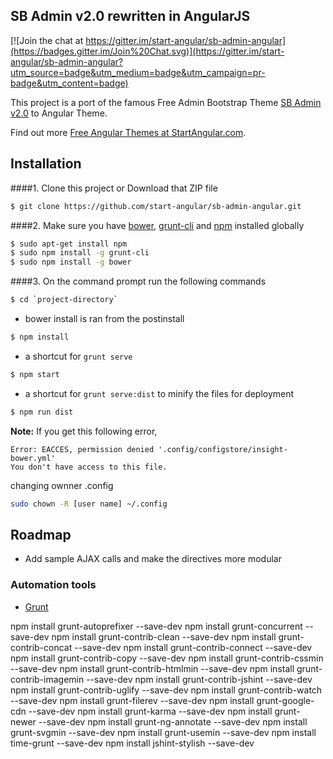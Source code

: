 ## SB Admin v2.0 rewritten in AngularJS

[![Join the chat at https://gitter.im/start-angular/sb-admin-angular](https://badges.gitter.im/Join%20Chat.svg)](https://gitter.im/start-angular/sb-admin-angular?utm_source=badge&utm_medium=badge&utm_campaign=pr-badge&utm_content=badge)

This project is a port of the famous Free Admin Bootstrap Theme [SB Admin v2.0](http://startbootstrap.com/template-overviews/sb-admin-2/) to Angular Theme.

Find out more [Free Angular Themes at StartAngular.com](http://www.startangular.com/).

## Installation
####1. Clone this project or Download that ZIP file

```sh
$ git clone https://github.com/start-angular/sb-admin-angular.git
```

####2.  Make sure you have [bower](http://bower.io/), [grunt-cli](https://www.npmjs.com/package/grunt-cli) and  [npm](https://www.npmjs.org/) installed globally
 
 
```sh
$ sudo apt-get install npm
$ sudo npm install -g grunt-cli
$ sudo npm install -g bower
```
####3. On the command prompt run the following commands

```sh
$ cd `project-directory`
```
- bower install is ran from the postinstall
```sh
$ npm install 
```
- a shortcut for `grunt serve`
```sh
$ npm start
```
- a shortcut for `grunt serve:dist` to minify the files for deployment
```sh
$ npm run dist 
```


**Note:**
If you get this following error, 
```text
Error: EACCES, permission denied '.config/configstore/insight-bower.yml'
You don't have access to this file.
```
changing ownner .config

```sh
sudo chown -R [user name] ~/.config
```


## Roadmap

- Add sample AJAX calls and make the directives more modular

### Automation tools

- [Grunt](http://gruntjs.com/)


npm install grunt-autoprefixer --save-dev
npm install grunt-concurrent --save-dev
npm install grunt-contrib-clean --save-dev
npm install grunt-contrib-concat --save-dev
npm install grunt-contrib-connect --save-dev
npm install grunt-contrib-copy --save-dev
npm install grunt-contrib-cssmin --save-dev
npm install grunt-contrib-htmlmin --save-dev
npm install grunt-contrib-imagemin --save-dev
npm install grunt-contrib-jshint --save-dev
npm install grunt-contrib-uglify --save-dev
npm install grunt-contrib-watch --save-dev
npm install grunt-filerev --save-dev
npm install grunt-google-cdn --save-dev
npm install grunt-karma --save-dev
npm install grunt-newer --save-dev
npm install grunt-ng-annotate --save-dev
npm install grunt-svgmin --save-dev
npm install grunt-usemin --save-dev
npm install time-grunt --save-dev
npm install jshint-stylish --save-dev
